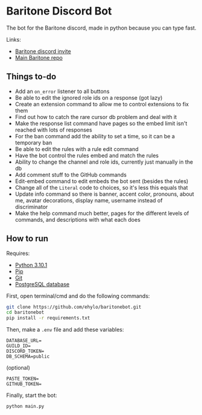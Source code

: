 # Baritone Discord Bot
The bot for the Baritone discord, made in python because you can type fast.

Links: 
*   [Baritone discord invite](https://discord.gg/s6fRBAUpmr)
*   [Main Baritone repo](https://github.com/cabaletta/baritone)
## Things to-do
*   Add an `on_error` listener to all buttons
*   Be able to edit the ignored role ids on a response (got lazy)
*   Create an extension command to allow me to control extensions to fix them
*   Find out how to catch the rare cursor db problem and deal with it
*   Make the response list command have pages so the embed limit isn't reached with lots of responses
*   For the ban command add the ability to set a time, so it can be a temporary ban
*   Be able to edit the rules with a rule edit command
*   Have the bot control the rules embed and match the rules
*   Ability to change the channel and role ids, currently just manually in the db
*   Add comment stuff to the GitHub commands
*   Edit-embed command to edit embeds the bot sent (besides the rules)
*   Change all of the `Literal` code to choices, so it's less this equals that
*   Update info command so there is banner, accent color, pronouns, about me, avatar decorations, display name, username instead of discriminator
*   Make the help command much better, pages for the different levels of commands, and descriptions with what each does
## How to run
Requires:
*   [Python 3.10.1](https://www.python.org/downloads/)
*   [Pip](https://pip.pypa.io/en/stable/installing/)
*   [Git](https://git-scm.com/book/en/v2/Getting-Started-Installing-Git)
*   [PostgreSQL database](https://www.postgresql.org/download/)

First, open terminal/cmd and do the following commands:
```bash
git clone https://github.com/ehylo/baritonebot.git
cd baritonebot
pip install -r requirements.txt
```
Then, make a `.env` file and add these variables:
```dotenv
DATABASE_URL=
GUILD_ID=
DISCORD_TOKEN=
DB_SCHEMA=public
```
(optional)
```dotenv
PASTE_TOKEN=
GITHUB_TOKEN=
```
Finally, start the bot:
```bash
python main.py
```
